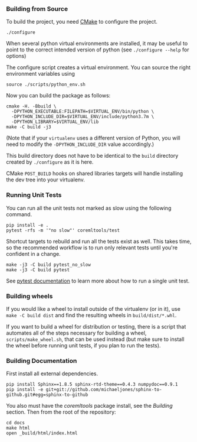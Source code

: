 ### Building from Source

To build the project, you need [CMake](https://cmake.org) to configure the project.

```shell
./configure
```

When several python virtual environments are installed, it may be useful to
point to the correct intended version of python (see `./configure --help` for
options)

The configure script creates a virtual environment. You can source the right
environment variables using

```
source ./scripts/python_env.sh
```

Now you can build the package as follows:

```shell
cmake -H. -Bbuild \
  -DPYTHON_EXECUTABLE:FILEPATH=$VIRTUAL_ENV/bin/python \
  -DPYTHON_INCLUDE_DIR=$VIRTUAL_ENV/include/python3.7m \
  -DPYTHON_LIBRARY=$VIRTUAL_ENV/lib
make -C build -j3
```
(Note that if your `virtualenv` uses a different version of Python,
you will need to modify the `-DPYTHON_INCLUDE_DIR` value accordingly.)

This build directory does not have to be identical to the `build` directory
created by `./configure` as it is here.

CMake `POST_BUILD` hooks on shared libraries targets will handle installing the
dev tree into your virtualenv.

### Running Unit Tests

You can run all the unit tests not marked as slow using the following command.

```shell
pip install -e .
pytest -rfs -m '"no slow"' coremltools/test
```

Shortcut targets to rebuild and run all the tests exist as well.
This takes time, so the recommended workflow is to run only relevant tests until
you're confident in a change.

```shell
make -j3 -C build pytest_no_slow
make -j3 -C build pytest
```

See [pytest documentation](https://docs.pytest.org/en/latest/) to learn more
about how to run a single unit test.

### Building wheels

If you would like a wheel to install outside of the virtualenv (or in it), 
use `make -C build dist` and find the resulting wheels in `build/dist/*.whl`.

If you want to build a wheel for distribution or testing, there is a script
that automates all of the steps necessary for building a wheel,
`scripts/make_wheel.sh`, that can be used instead (but make sure to install the
wheel before running unit tests, if you plan to run the tests).

### Building Documentation

First install all external dependencies.

```shell
pip install Sphinx==1.8.5 sphinx-rtd-theme==0.4.3 numpydoc==0.9.1
pip install -e git+git://github.com/michaeljones/sphinx-to-github.git#egg=sphinx-to-github
```
You also must have the *coremltools* package install, see the *Building*
section. Then from the root of the repository:

```shell
cd docs
make html
open _build/html/index.html
```

